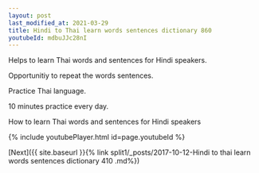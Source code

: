 ```yaml
---
layout: post
last_modified_at: 2021-03-29
title: Hindi to Thai learn words sentences dictionary 860 
youtubeId: mdbuJJc28nI
---
```

 
 
Helps to learn Thai words and sentences for Hindi speakers.

Opportunitiy to repeat the words sentences. 

Practice Thai language. 
 
10 minutes practice every day. 
 
How to learn Thai words and sentences for Hindi speakers 
 
{% include youtubePlayer.html id=page.youtubeId %}
 
 
[Next]({{ site.baseurl }}{% link  split1/_posts/2017-10-12-Hindi to thai learn words sentences dictionary 410 .md%})
 

